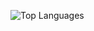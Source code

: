 ![Top Languages](https://github-readme-stats.vercel.app/api/top-langs/?username=luks-santos&theme=graywhite&show_icons=true&layout=compact)


